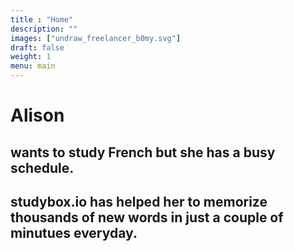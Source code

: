 ```yaml
---
title : "Home"
description: ""
images: ["undraw_freelancer_b0my.svg"]
draft: false
weight: 1
menu: main
---
```


# Alison
## wants to study French but she has a busy schedule. 
## studybox.io has helped her to memorize thousands of new words in just a couple of minutues everyday.